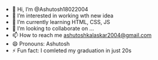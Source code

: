 - 👋 Hi, I’m @Ashutosh18022004
- 👀 I’m interested in working wth new idea
- 🌱 I’m currently learning HTML, CSS, JS
- 💞️ I’m looking to collaborate on ...
- 📫 How to reach me ashutoshkalaskar2004@gmail.com
- 😄 Pronouns: Ashutosh
- ⚡ Fun fact: I comleted my graduation in just 20s

<!---
Ashutosh18022004/Ashutosh18022004 is a ✨ special ✨ repository because its `README.md` (this file) appears on your GitHub profile.
You can click the Preview link to take a look at your changes.
--->
